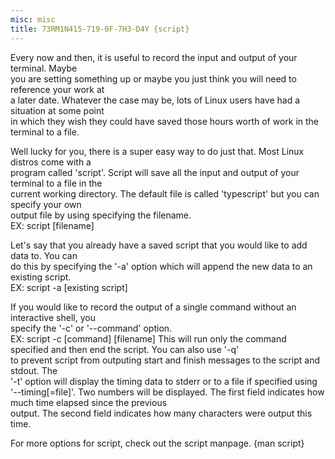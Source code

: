 ```yaml
---
misc: misc
title: 73RM1N415-719-0F-7H3-D4Y {script}
---
```

<p>Every now and then, it is useful to record the input and output of your terminal. Maybe<br />
you are setting something up or maybe you just think you will need to reference your work at<br />
a later date. Whatever the case may be, lots of Linux users have had a situation at some point<br />
in which they wish they could have saved those hours worth of work in the terminal to a file.</p>
<p>Well lucky for you, there is a super easy way to do just that. Most Linux distros come with a<br />
program called 'script'. Script will save all the input and output of your terminal to a file in the<br />
current working directory. The default file is called 'typescript' but you can specify your own<br />
output file by using specifying the filename.<br />
EX: script [filename]
<p>Let's say that you already have a saved script that you would like to add data to. You can<br />
do this by specifying the '-a' option which will append the new data to an existing script.<br />
EX: script -a [existing script]</p>
<p>If you would like to record the output of a single command without an interactive shell, you<br />
specify the '-c' or '--command' option.<br />
EX: script -c [command] [filename]
This will run only the command specified and then end the script. You can also use '-q'<br />
to prevent script from outputing start and finish messages to the script and stdout. The<br />
'-t' option will display the timing data to stderr or to a file if specified using '--timing[=file]'.
Two numbers will be displayed. The first field indicates how much time elapsed since the previous<br />
output. The second field indicates how many characters were output this time.</p>
<p>For more options for script, check out the script manpage. {man script}</p>
